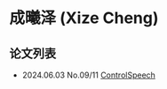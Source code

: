 # 成曦泽 (Xize Cheng)

## 论文列表

- 2024.06.03 No.09/11 [ControlSpeech](../Models/Speech_LLM/2024.06.03_ControlSpeech.md)